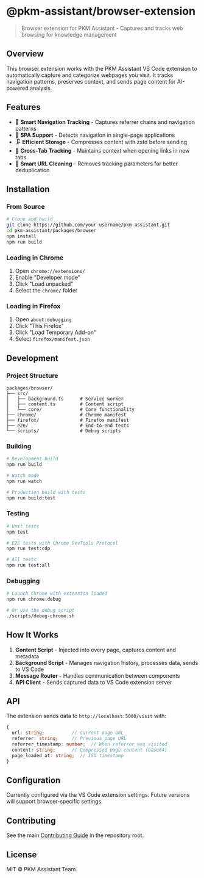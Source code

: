 # @pkm-assistant/browser-extension

> Browser extension for PKM Assistant - Captures and tracks web browsing for knowledge management

## Overview

This browser extension works with the PKM Assistant VS Code extension to automatically capture and categorize webpages you visit. It tracks navigation patterns, preserves context, and sends page content for AI-powered analysis.

## Features

- 🔄 **Smart Navigation Tracking** - Captures referrer chains and navigation patterns
- 📱 **SPA Support** - Detects navigation in single-page applications
- 🗜️ **Efficient Storage** - Compresses content with zstd before sending
- 🔗 **Cross-Tab Tracking** - Maintains context when opening links in new tabs
- 🧹 **Smart URL Cleaning** - Removes tracking parameters for better deduplication

## Installation

### From Source

```bash
# Clone and build
git clone https://github.com/your-username/pkm-assistant.git
cd pkm-assistant/packages/browser
npm install
npm run build
```

### Loading in Chrome

1. Open `chrome://extensions/`
2. Enable "Developer mode"
3. Click "Load unpacked"
4. Select the `chrome/` folder

### Loading in Firefox

1. Open `about:debugging`
2. Click "This Firefox"
3. Click "Load Temporary Add-on"
4. Select `firefox/manifest.json`

## Development

### Project Structure

```
packages/browser/
├── src/
│   ├── background.ts      # Service worker
│   ├── content.ts         # Content script
│   └── core/              # Core functionality
├── chrome/                # Chrome manifest
├── firefox/               # Firefox manifest
├── e2e/                   # End-to-end tests
└── scripts/               # Debug scripts
```

### Building

```bash
# Development build
npm run build

# Watch mode
npm run watch

# Production build with tests
npm run build:test
```

### Testing

```bash
# Unit tests
npm test

# E2E tests with Chrome DevTools Protocol
npm run test:cdp

# All tests
npm run test:all
```

### Debugging

```bash
# Launch Chrome with extension loaded
npm run chrome:debug

# Or use the debug script
./scripts/debug-chrome.sh
```

## How It Works

1. **Content Script** - Injected into every page, captures content and metadata
2. **Background Script** - Manages navigation history, processes data, sends to VS Code
3. **Message Router** - Handles communication between components
4. **API Client** - Sends captured data to VS Code extension server

## API

The extension sends data to `http://localhost:5000/visit` with:

```typescript
{
  url: string;          // Current page URL
  referrer: string;     // Previous page URL
  referrer_timestamp: number;  // When referrer was visited
  content: string;      // Compressed page content (base64)
  page_loaded_at: string;  // ISO timestamp
}
```

## Configuration

Currently configured via the VS Code extension settings. Future versions will support browser-specific settings.

## Contributing

See the main [Contributing Guide](../../CONTRIBUTING.md) in the repository root.

## License

MIT © PKM Assistant Team
